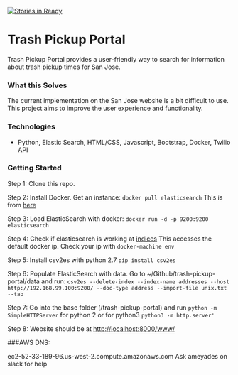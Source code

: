 [![Stories in Ready](https://badge.waffle.io/codeforsanjose/trash-pickup-portal.png?label=ready&title=Ready)](https://waffle.io/codeforsanjose/trash-pickup-portal)
# Trash Pickup Portal

Trash Pickup Portal provides a user-friendly way to search for information about trash pickup times for San Jose.

### What this Solves
The current implementation on the San Jose website is a bit difficult to use. This project aims to improve the user experience and functionality.

### Technologies

* Python, Elastic Search, HTML/CSS, Javascript, Bootstrap, Docker, Twilio API

### Getting Started

Step 1: Clone this repo.  

Step 2: Install Docker.  Get an instance: `docker pull elasticsearch`
This is from [here](https://github.com/dockerfile/elasticsearch)

Step 3: Load ElasticSearch with docker: `docker run -d -p 9200:9200 elasticsearch`

Step 4: Check if elasticsearch is working at [indices](http://192.168.99.100:9200/_cat/indices?v)
This accesses the default docker ip.  Check your ip with `docker-machine env`

Step 5: Install csv2es with python 2.7 `pip install csv2es`

Step 6: Populate ElasticSearch with data.  Go to ~/Github/trash-pickup-portal/data and run:
`csv2es --delete-index --index-name addresses --host http://192.168.99.100:9200/ --doc-type address --import-file unix.txt --tab`

Step 7: Go into the base folder (/trash-pickup-portal) and run `python -m SimpleHTTPServer` for python 2 or for python3 `python3 -m http.server'`

Step 8: Website should be at [http://localhost:8000/www/](http://localhost:8000/www/)

###AWS DNS:

ec2-52-33-189-96.us-west-2.compute.amazonaws.com
Ask ameyades on slack for help
